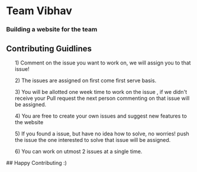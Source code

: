 # Team Vibhav
### Building a website for the team 

## Contributing Guidlines 

<ol>1) Comment on the issue you want to work on, we will assign you to that issue!</ol>
<ol>2) The issues are assigned on first come first serve basis.</ol>
<ol>3) You will be allotted one week time to work on the issue , if we didn't receive your Pull request the next person commenting on that issue will be assigned.</ol> 
<ol>4) You are free to create your own issues and suggest new features to the website </ol>
<ol>5) If you found a issue, but have no idea how to solve, no worries! push the issue the one interested to solve that issue will be assigned.</ol>
<ol>6) You can work on utmost 2 issues at a single time.</ol>
## Happy Contributing :)
